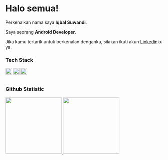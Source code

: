 # Halo semua! 

Perkenalkan nama saya **Iqbal Suwandi**.<br>

Saya seorang **Android Developer**.<br>

Jika kamu tertarik untuk berkenalan denganku, silakan ikuti akun [Linkedin]([https://www.linkedin.com/in/gilang-adhan/](https://www.linkedin.com/in/iqbal-zabitza-44a341226/)https://www.linkedin.com/in/iqbal-zabitza-44a341226/)ku ya.<br>
### Tech Stack
  <a href="https://kotlinlang.org/"><img align="left" alt="Hapi" title="Kotlin" width="21px" src="https://upload.wikimedia.org/wikipedia/commons/0/06/Kotlin_Icon.svg" /></a>
  <a href="https://developer.android.com/studio"><img align="left" alt="Next" title="Android Studio" width="21px" height="21px" src="https://iconape.com/wp-content/files/fu/369254/svg/369254.svg" /></a>
  <a href="https://www.djangoproject.com/"><img align="left" alt="Django" title="Django" width="21px"  src="https://nathankjer.com/wp-content/uploads/2019/10/maxresdefault-e1570415335755.jpg" /></a>
  <br>
  <br>
### Github Statistic
<p align="left">
<a href="https://github.com/dimasmds">
  <img height="180em" src="https://github-readme-stats-eight-theta.vercel.app/api?username=dimasmds&show_icons=true&theme=algolia&include_all_commits=true&count_private=true"/>
  <img height="180em" src="https://github-readme-stats-eight-theta.vercel.app/api/top-langs/?username=dimasmds&layout=compact&langs_count=8&theme=algolia"/>
</a>
</p>
